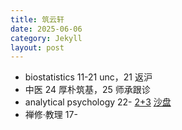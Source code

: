 ```yaml
---
title: 筑云轩
date: 2025-06-06
category: Jekyll
layout: post
---
```


- biostatistics 11-21 unc，21 返沪
- 中医 24 厚朴筑基，25 师承跟诊
- analytical psychology 22- [2+3](https://mp.weixin.qq.com/s/KL7Ts3s134Ro7Q6usBfmzg) [沙盘](https://mp.weixin.qq.com/s/BLbygM3a3rGD6EM7zQb34A)
- 禅修·教理 17-
